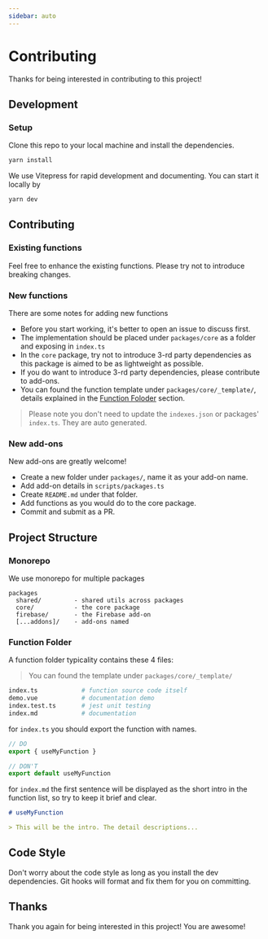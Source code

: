 ```yaml
---
sidebar: auto
---
```


# Contributing

Thanks for being interested in contributing to this project!

## Development 

### Setup

Clone this repo to your local machine and install the dependencies.

```bash
yarn install
```

We use Vitepress for rapid development and documenting. You can start it locally by

```bash
yarn dev
```

## Contributing

### Existing functions

Feel free to enhance the existing functions. Please try not to introduce breaking changes.

### New functions

There are some notes for adding new functions

- Before you start working, it's better to open an issue to discuss first.
- The implementation should be placed under `packages/core` as a folder and exposing in `index.ts`
- In the `core` package, try not to introduce 3-rd party dependencies as this package is aimed to be as lightweight as possible.
- If you do want to introduce 3-rd party dependencies, please contribute to add-ons.
- You can found the function template under `packages/core/_template/`, details explained in the [Function Foloder](#function-folder) section.

> Please note you don't need to update the `indexes.json` or packages' `index.ts`. They are auto generated.

### New add-ons

New add-ons are greatly welcome!

- Create a new folder under `packages/`, name it as your add-on name. 
- Add add-on details in `scripts/packages.ts`
- Create `README.md` under that folder.
- Add functions as you would do to the core package.
- Commit and submit as a PR.

## Project Structure

### Monorepo

We use monorepo for multiple packages

```
packages
  shared/         - shared utils across packages
  core/           - the core package
  firebase/       - the Firebase add-on
  [...addons]/    - add-ons named
```

### Function Folder

A function folder typicality contains these 4 files:

> You can found the template under `packages/core/_template/`

```bash
index.ts            # function source code itself
demo.vue            # documentation demo
index.test.ts       # jest unit testing
index.md            # documentation
```

for `index.ts` you should export the function with names.

```ts
// DO
export { useMyFunction }

// DON'T
export default useMyFunction
```

for `index.md` the first sentence will be displayed as the short intro in the function list, so try to keep it brief and clear.

```md
# useMyFunction

> This will be the intro. The detail descriptions...
```

## Code Style

Don't worry about the code style as long as you install the dev dependencies. Git hooks will format and fix them for you on committing.

## Thanks

Thank you again for being interested in this project! You are awesome!

